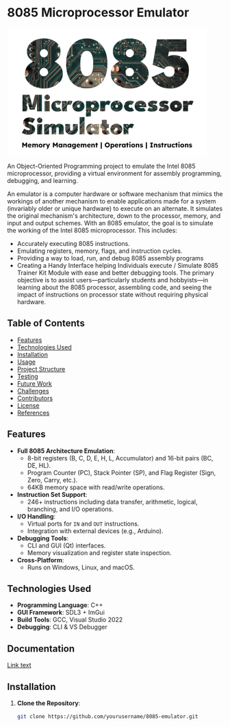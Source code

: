 # 8085 Microprocessor Emulator

![8085 Emulator](media/Front2.png)

An Object-Oriented Programming project to emulate the Intel 8085 microprocessor, providing a virtual environment for assembly programming, debugging, and learning.

An emulator is a computer hardware or software mechanism that mimics the workings of another mechanism to enable applications made for a system (invariably older or unique hardware) to execute on an alternate. It simulates the original mechanism's architecture, down to the processor, memory, and input and output schemes.
With an 8085 emulator, the goal is to simulate the working of the Intel 8085 microprocessor. This includes:
- Accurately executing 8085 instructions.
- Emulating registers, memory, flags, and instruction cycles.
- Providing a way to load, run, and debug 8085 assembly programs
- Creating a Handy Interface helping Individuals execute / Simulate 8085 Trainer Kit Module with ease and better debugging tools.
The primary objective is to assist users—particularly students and hobbyists—in learning about the 8085 processor, assembling code, and seeing the impact of instructions on processor state without requiring physical hardware.


## Table of Contents
- [Features](#-features)
- [Technologies Used](#-technologies-used)
- [Installation](#-installation)
- [Usage](#-usage)
- [Project Structure](#-project-structure)
- [Testing](#-testing)
- [Future Work](#-future-work)
- [Challenges](#-challenges)
- [Contributors](#-contributors)
- [License](#-license)
- [References](#-references)

## Features
- **Full 8085 Architecture Emulation**:
  - 8-bit registers (B, C, D, E, H, L, Accumulator) and 16-bit pairs (BC, DE, HL).
  - Program Counter (PC), Stack Pointer (SP), and Flag Register (Sign, Zero, Carry, etc.).
  - 64KB memory space with read/write operations.
- **Instruction Set Support**:
  - 246+ instructions including data transfer, arithmetic, logical, branching, and I/O operations.
- **I/O Handling**:
  - Virtual ports for `IN` and `OUT` instructions.
  - Integration with external devices (e.g., Arduino).
- **Debugging Tools**:
  - CLI and GUI (Qt) interfaces.
  - Memory visualization and register state inspection.
- **Cross-Platform**:
  - Runs on Windows, Linux, and macOS.

## Technologies Used
- **Programming Language**: C++
- **GUI Framework**: SDL3 + ImGui
- **Build Tools**: GCC, Visual Studio 2022
- **Debugging**: CLI & VS Debugger

## Documentation
[Link text](https://docs.google.com/document/d/1sN8UcrVmcivcuoLMB6ioAYqtuSoD7xJD-zhuvkPOzJI/edit?usp=sharing)

## Installation
1. **Clone the Repository**:
   ```bash
   git clone https://github.com/yourusername/8085-emulator.git

